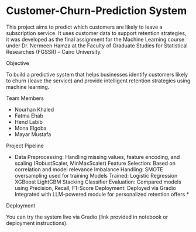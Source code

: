 # Customer-Churn-Prediction System
This project aims to predict which customers are likely to leave a subscription service. It uses customer data to support retention strategies, it was developed as the final assignment for the Machine Learning course under Dr. Nermeen Hamza at the Faculty of Graduate Studies for Statistical Researches (FGSSR) – Cairo University.

Objective

To build a predictive system that helps businesses identify customers likely to churn (leave the service) and provide intelligent retention strategies using machine learning.

Team Members

   - Nourhan Khaled
   - Fatma Ehab
   - Hend Labib
   - Mona Elgoba
   - Mayar Mustafa

Project Pipeline

   * Data Preprocessing: Handling missing values, feature encoding, and scaling (RobustScaler, MinMaxScaler)
    Feature Selection: Based on correlation and model relevance
    Imbalance Handling: SMOTE oversampling used for training
    Models Trained:
        Logistic Regression
        XGBoost
        LightGBM
        Stacking Classifier
    Evaluation: Compared models using Precision, Recall, F1-Score
    Deployment:
        Deployed via Gradio
        Integrated with LLM-powered module for personalized retention offers *

Deployment

You can try the system live via Gradio (link provided in notebook or deployment instructions).
